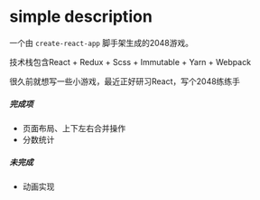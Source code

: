 # simple description

一个由 `create-react-app` 脚手架生成的2048游戏。

技术栈包含React + Redux + Scss + Immutable + Yarn + Webpack

很久前就想写一些小游戏，最近正好研习React，写个2048练练手

##### 完成项

- 页面布局、上下左右合并操作
- 分数统计

##### 未完成

- 动画实现
